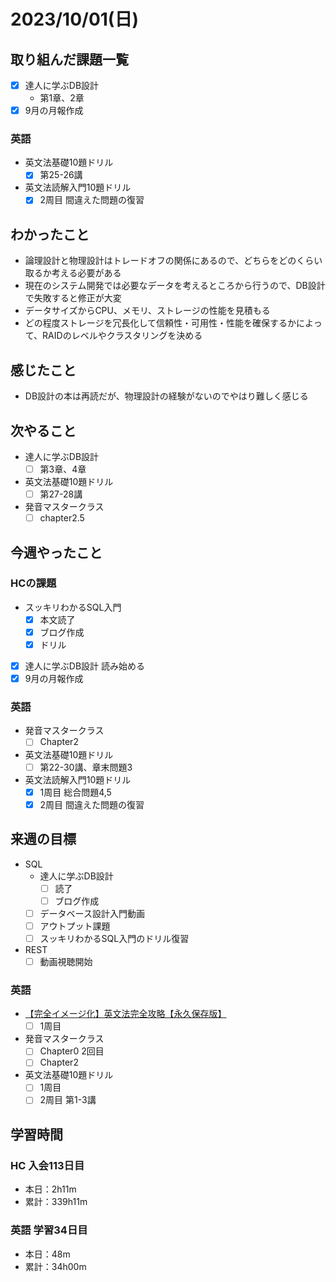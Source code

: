 # 2023/10/01(日)

## 取り組んだ課題一覧

- [x] 達人に学ぶDB設計
  - 第1章、2章
- [x] 9月の月報作成

### 英語

- 英文法基礎10題ドリル
  - [x] 第25-26講
- 英文法読解入門10題ドリル
  - [x] 2周目 間違えた問題の復習

## わかったこと

- 論理設計と物理設計はトレードオフの関係にあるので、どちらをどのくらい取るか考える必要がある
- 現在のシステム開発では必要なデータを考えるところから行うので、DB設計で失敗すると修正が大変
- データサイズからCPU、メモリ、ストレージの性能を見積もる
- どの程度ストレージを冗長化して信頼性・可用性・性能を確保するかによって、RAIDのレベルやクラスタリングを決める

## 感じたこと

- DB設計の本は再読だが、物理設計の経験がないのでやはり難しく感じる

## 次やること

- 達人に学ぶDB設計
  - [ ] 第3章、4章
- 英文法基礎10題ドリル
  - [ ] 第27-28講
- 発音マスタークラス
  - [ ] chapter2.5

## 今週やったこと

### HCの課題

- スッキリわかるSQL入門
  - [x] 本文読了
  - [x] ブログ作成
  - [x] ドリル
- [x] 達人に学ぶDB設計 読み始める
- [x] 9月の月報作成

### 英語

- 発音マスタークラス
  - [ ] Chapter2
- 英文法基礎10題ドリル
  - [ ] 第22-30講、章末問題3
- 英文法読解入門10題ドリル
  - [x] 1周目 総合問題4,5
  - [x] 2周目 間違えた問題の復習

## 来週の目標

- SQL
  - 達人に学ぶDB設計
    - [ ] 読了
    - [ ] ブログ作成
  - [ ] データベース設計入門動画
  - [ ] アウトプット課題
  - [ ] スッキリわかるSQL入門のドリル復習
- REST
  - [ ] 動画視聴開始

### 英語

- [【完全イメージ化】英文法完全攻略【永久保存版】](https://youtu.be/c1xbL9Ql4F0?si=f3kFSn2FOjloqZXc)
  - [ ] 1周目
- 発音マスタークラス
  - [ ] Chapter0 2回目
  - [ ] Chapter2
- 英文法基礎10題ドリル
  - [ ] 1周目
  - [ ] 2周目 第1-3講

## 学習時間

### HC 入会113日目

- 本日：2h11m
- 累計：339h11m

### 英語 学習34日目

- 本日：48m
- 累計：34h00m
